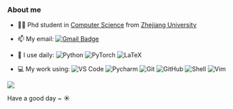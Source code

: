 ### About me
- 👨‍🎓 Phd student in [Computer Science](http://www.en.cs.zju.edu.cn/) from [Zhejiang University](http://www.zju.edu.cn/english)  

- 📫 My email: 
  [![Gmail Badge](https://img.shields.io/badge/-fangyin@zju.edu.cn-c14438?style=plastic&logo=Gmail&logoColor=white&link=mailto:fangyin@zju.edu.cn)](mailto:fangyin@zju.edu.cn)

- 🚀 I use daily:
  ![Python](https://img.shields.io/badge/-Python-8fcfd1?style=plastic&logo=Python)
  ![PyTorch](https://img.shields.io/badge/PyTorch-%23EE4C2C.svg?style=plastic&logo=PyTorch&logoColor=white)
  ![LaTeX](https://img.shields.io/badge/latex-%23008080.svg?style=plastic&logo=latex)


- 💻 My work using:
![VS Code](https://img.shields.io/badge/-VS%20Code-007ACC?style=plastic&logo=visual-studio-code)
![Pycharm](https://img.shields.io/badge/PyCharm-143?style=plastic&logo=pycharm)
![Git](https://img.shields.io/badge/-Git-black?style=plastic&logo=git)
![GitHub](https://img.shields.io/badge/-GitHub-181717?style=plastic&logo=github)
![Shell](https://img.shields.io/badge/-Shell-blasck?style=plastic&logo=Shell)
![Vim](https://img.shields.io/badge/VIM-%2311AB00.svg?style=plastic&logo=vim&logoColor=white)

<!--![Visual Studio](https://img.shields.io/badge/VisualStudio-5C2D91.svg?style=plastic&logo=visual-studio&logoColor=white)-->




  
![](https://github-readme-stats.vercel.app/api?username=Fangyin1994)

Have a good day ~ ☀️ 

<!--![](https://img.shields.io/badge/Interest-%F0%9F%8F%80%20%2F%20NBA-blue)-->
